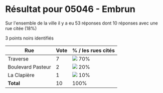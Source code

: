# Résultat pour 05046 - Embrun

Sur l'ensemble de la ville il y a eu 53 réponses dont 10 réponses avec une rue citée (18%)

3 points noirs identifiés

| Rue | Vote | % / les rues cités|
|-----|------|-------------------|
| Traverse | 7 | <img src="../../img/bar_70.gif" />&nbsp;70%|
| Boulevard Pasteur | 2 | <img src="../../img/bar_20.gif" />&nbsp;20%|
| La Clapière | 1 | <img src="../../img/bar_10.gif" />&nbsp;10%|
| **Total** | 10 | 100%|
